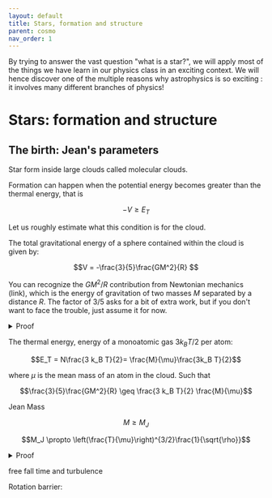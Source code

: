 ```yaml
---
layout: default
title: Stars, formation and structure
parent: cosmo
nav_order: 1
---
```


By trying to answer the vast question "what is a star?", we will apply most of the things we have learn in our physics class in an exciting context. We will hence discover one of the multiple reasons why astrophysics is so exciting : it involves many different branches of physics!

# Stars: formation and structure

## The birth: Jean's parameters

Star form inside large clouds called molecular clouds. 

Formation can happen when the potential energy becomes greater than the thermal energy, that is

$$-V\geq E_T$$

Let us roughly estimate what this condition is for the cloud.

The total gravitational energy of a sphere contained within the cloud is given by:

$$V = -\frac{3}{5}\frac{GM^2}{R} $$

You can recognize the $GM^2/R$ contribution from Newtonian mechanics (link), which is the energy of gravitation of two masses $M$ separated by a distance $R$. The factor of $3/5$ asks for a bit of extra work, but if you don't want to face the trouble, just assume it for now.

<details>
  <summary>Proof</summary>

$$ V = -\int_0^M \frac{G m}{r}{\rm d}m $$

$${\rm d}m = \rho {\rm d}\mathcal{V}=4\pi \rho r^2 {\rm d}r $$

$$ V = -\int_0^R 4\pi\frac{G m(r)}{r}\rho r^2{\rm dr} $$


$$ V = -\int_0^R 4\pi G m(r)r\rho{\rm dr} $$

$\rho=\frac{m(r)}{4\pi r^3/3}$ and thus $m(r)=\frac{4}{3}\rho \pi r^3$

$$ V = - \frac{16\pi^2}{3}\int_0^R G \rho^2 r^{4}{\rm d}r $$

$$ V= - \frac{16\pi^2}{3}G\rho^2 \frac{R^5}{5}$$

Now using again $\rho= 3M/(4\pi R^3)$ and hence $\rho^2=9M/(16\pi^2R^6)$, we have as desired

$$ V=  -\frac{3}{5}\frac{GM^2}{R}$$

</details>

The thermal energy, energy of a monoatomic gas $3k_B T/2$ per atom:

$$E_T = N\frac{3 k_B T}{2}= \frac{M}{\mu}\frac{3k_B T}{2}$$

where $\mu$ is the mean mass of an atom in the cloud.
Such that

$$\frac{3}{5}\frac{GM^2}{R} \geq \frac{3 k_B T}{2} \frac{M}{\mu}$$


Jean Mass

$$M \geq M_{J}$$

$$M_J \propto \left(\frac{T}{\mu}\right)^{3/2}\frac{1}{\sqrt{\rho}}$$

<details>
  <summary>Proof</summary>

Starting from the inequality 

$$\frac{3}{5}\frac{GM^2}{R} \geq \frac{3k_B T}{2} \frac{M}{\mu}$$

We can simply isolate $M$ as

$$M^2 \geq  \frac{5k_B T}{2} \frac{RM}{G\mu}$$

$$M \geq \frac{5k_B T}{2}\frac{R}{G\mu}$$

Now consider the density 

$$ \rho = \frac{M}{V}= \frac{3M}{4\pi R^3}$$  

such that the radius is

$$ 1/R^3 = \frac{4 \pi \rho}{3M} \Rightarrow R = \left(\frac{3M}{4 \pi \rho}\right)^{1/3} $$

Puting this in the above equation on $M$, we have

$$M \geq \frac{(3M)^{1/3} 5k_B T}{2(4\pi \rho)^{1/3}G\mu}$$

$$M^{2/3} \geq \frac{5(3)^{1/3} k_B T}{2(4\pi \rho)^{1/3}G\mu}$$

$$M \geq \left(5\frac{(3)^{1/3} k_B T}{2(4\pi \rho)^{1/3}G\mu}\right)^{3/2}$$

$$ M\geq \frac{5^{3/2}(3)^{1/2} (k_B T)^{3/2}}{2^{3/2}(4\pi \rho)^{1/2}(G\mu)^{3/2}}$$

$$ M\geq \left(\frac{5k_B}{2G}\right)^{3/2}\sqrt{\frac{3}{4\pi}} \left(\frac{T}{\mu}\right)^{3/2}\frac{1}{\sqrt{\rho}}=M_J$$
</details>

free fall time and turbulence

Rotation barrier: